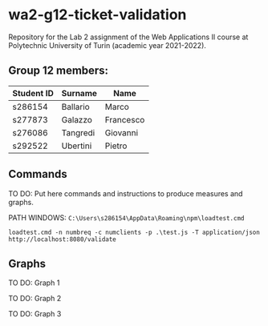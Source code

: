 # wa2-g12-ticket-validation

Repository for the Lab 2 assignment of the Web Applications II course at Polytechnic University of Turin (academic year 2021-2022).

## Group 12 members:
| Student ID | Surname | Name |
| --- | --- | --- |
| s286154 | Ballario | Marco |
| s277873 | Galazzo | Francesco |
| s276086 | Tangredi | Giovanni |
| s292522 | Ubertini | Pietro |


## Commands

TO DO: Put here commands and instructions to produce measures and graphs.

PATH WINDOWS: ```C:\Users\s286154\AppData\Roaming\npm\loadtest.cmd```

```loadtest.cmd -n numbreq -c numclients -p .\test.js -T application/json http://localhost:8080/validate```

## Graphs

TO DO: Graph 1

TO DO: Graph 2

TO DO: Graph 3